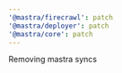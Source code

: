 ```yaml
---
'@mastra/firecrawl': patch
'@mastra/deployer': patch
'@mastra/core': patch
---
```


Removing mastra syncs
